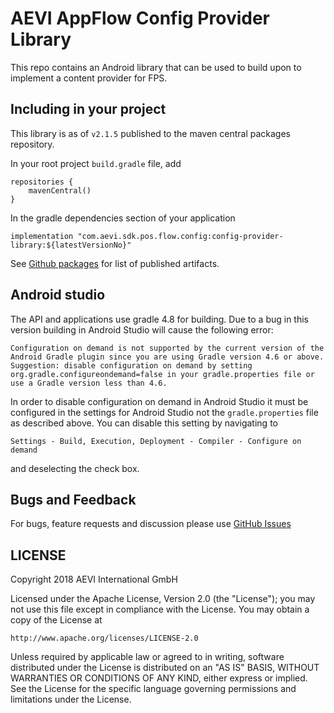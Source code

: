 # AEVI AppFlow Config Provider Library

This repo contains an Android library that can be used to build upon to implement a content provider for FPS.

## Including in your project

This library is as of `v2.1.5` published to the maven central packages repository.

In your root project `build.gradle` file, add

```
repositories {
    mavenCentral()
}
```

In the gradle dependencies section of your application

```
implementation "com.aevi.sdk.pos.flow.config:config-provider-library:${latestVersionNo}"
```

See [Github packages](https://github.com/orgs/AEVI-AppFlow/packages?repo_name=config-provider-library) for list of published artifacts.

## Android studio

The API and applications use gradle 4.8 for building. Due to a bug in this version building in Android Studio will cause the following
error:

```text
Configuration on demand is not supported by the current version of the Android Gradle plugin since you are using Gradle version 4.6 or above. Suggestion: disable configuration on demand by setting org.gradle.configureondemand=false in your gradle.properties file or use a Gradle version less than 4.6.
```

In order to disable configuration on demand in Android Studio it must be configured in the settings for Android Studio not the
`gradle.properties` file as described above. You can disable this setting by navigating to

```text
Settings - Build, Execution, Deployment - Compiler - Configure on demand
```

and deselecting the check box.


## Bugs and Feedback

For bugs, feature requests and discussion please use [GitHub Issues](https://github.com/Aevi-AppFlow/config-provider-library/issues)

## LICENSE

Copyright 2018 AEVI International GmbH

Licensed under the Apache License, Version 2.0 (the "License");
you may not use this file except in compliance with the License.
You may obtain a copy of the License at

    http://www.apache.org/licenses/LICENSE-2.0

Unless required by applicable law or agreed to in writing, software
distributed under the License is distributed on an "AS IS" BASIS,
WITHOUT WARRANTIES OR CONDITIONS OF ANY KIND, either express or implied.
See the License for the specific language governing permissions and
limitations under the License.